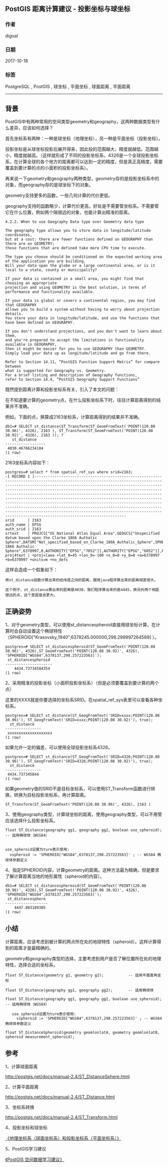## PostGIS 距离计算建议 - 投影坐标与球坐标    
                               
### 作者              
digoal              
              
### 日期               
2017-10-18              
                
### 标签              
PostgreSQL , PostGIS , 球坐标 , 平面坐标 , 球面距离 , 平面距离      
                          
----                          
                           
## 背景     
PostGIS中有两种常用的空间类型geometry和geography，这两种数据类型有什么差异，应该如何选择？  
  
首先坐标系有两种：一种是球坐标（地理坐标），另一种是平面坐标（投影坐标）。  
  
投影坐标是从球坐标投影后展开得来，因此投的范围越大，精度就越低。范围越小，精度就越高。（这样就形成了不同的投影坐标系，4326是一个全球投影坐标系，在计算全球的各个地方的距离都可以达到一定的精度，但是真正高精度，需要覆盖到要计算的点的小面积的投影坐标系）。  
  
再来说一下geometry和geography两种类型，geometry存的是投影坐标系中的对象，而geography存的是球坐标下的对象。  
  
geometry支持更多的函数，一些几何计算的代价更低。  
  
geography支持的函数略少，计算代价更高，好处是不需要管坐标系。不需要管它在什么位置，例如两个隔很远的对象，也能计算出精准的距离。  
  
```  
4.2.2. When to use Geography Data type over Geometry data type  
  
The geography type allows you to store data in longitude/latitude coordinates,   
but at a cost: there are fewer functions defined on GEOGRAPHY than there are on GEOMETRY;   
those functions that are defined take more CPU time to execute.  
  
The type you choose should be conditioned on the expected working area of the application you are building.   
Will your data span the globe or a large continental area, or is it local to a state, county or municipality?  
  
If your data is contained in a small area, you might find that choosing an appropriate   
projection and using GEOMETRY is the best solution, in terms of performance and functionality available.  
  
If your data is global or covers a continental region, you may find that GEOGRAPHY   
allows you to build a system without having to worry about projection details.   
You store your data in longitude/latitude, and use the functions that have been defined on GEOGRAPHY.  
  
If you don't understand projections, and you don't want to learn about them,   
and you're prepared to accept the limitations in functionality available in GEOGRAPHY,   
then it might be easier for you to use GEOGRAPHY than GEOMETRY.   
Simply load your data up as longitude/latitude and go from there.    
  
Refer to Section 14.11, “PostGIS Function Support Matrix” for compare between   
what is supported for Geography vs. Geometry.   
For a brief listing and description of Geography functions,   
refer to Section 14.4, “PostGIS Geography Support Functions”  
```  
  
既然提到距离计算和投影坐标系有关，引入了本文的问题：  
  
在不知道要计算的geometry点，在什么投影坐标系下时，往往计算距离得到的结果并不准确。  
  
例如，下面的点，换算成2163坐标系，计算距离得到的结果并不准确。  
  
```    
db1=# SELECT st_distance(ST_Transform(ST_GeomFromText('POINT(120.08 30.96)', 4326), 2163 ), ST_Transform(ST_GeomFromText('POINT(120.08 30.92)', 4326), 2163 )); ?    
   st_distance        
------------------    
 4030.46766234184    
(1 row)    
```    
  
2163坐标系内容如下：  
  
```  
postgres=# select * from spatial_ref_sys where srid=2163;  
-[ RECORD 1 ]-----------------------------------------------------------------------------------------------------------------------------------------------------------------------------------------------------------------------------------------------------------------------------------------------------------------------------------------------------------------------------------------------------------------------------------------------------------------------------------------------------------------------------------------------------------------------------------------------------------------------------------------------------------------------------------------------  
srid      | 2163  
auth_name | EPSG  
auth_srid | 2163  
srtext    | PROJCS["US National Atlas Equal Area",GEOGCS["Unspecified datum based upon the Clarke 1866 Authalic Sphere",DATUM["Not_specified_based_on_Clarke_1866_Authalic_Sphere",SPHEROID["Clarke 1866 Authalic Sphere",6370997,0,AUTHORITY["EPSG","7052"]],AUTHORITY["EPSG","6052"]],PRIMEM["Greenwich",0,AUTHORITY["EPSG","8901"]],UNIT["degree",0.0174532925199433,AUTHORITY["EPSG","9122"]],AUTHORITY["EPSG","4052"]],PROJECTION["Lambert_Azimuthal_Equal_Area"],PARAMETER["latitude_of_center",45],PARAMETER["longitude_of_center",-100],PARAMETER["false_easting",0],PARAMETER["false_northing",0],UNIT["metre",1,AUTHORITY["EPSG","9001"]],AXIS["X",EAST],AXIS["Y",NORTH],AUTHORITY["EPSG","2163"]]  
proj4text | +proj=laea +lat_0=45 +lon_0=-100 +x_0=0 +y_0=0 +a=6370997 +b=6370997 +units=m +no_defs   
```  
    
这样会造成一个假象如下：     
    
```  
用st_distance函数计算出来的经纬度之间的距离，跟用java程序算出来的距离相差很大。    
    
这个例子，st_distance算出来的距离是4030，我们程序算出来的是4445，换另外两个相距很远的点，这个差距值会更大。    
```  
    
## 正确姿势    
   
1、对于geometry类型，可以使用st_distancespheroid直接用球坐标计算，在计算时会自动设置这个椭球特性（SPHEROID["Krasovsky_1940",6378245.000000,298.299997264589] ）。    
    
```  
postgres=# SELECT st_distancespheroid(ST_GeomFromText('POINT(120.08 30.96)', 4326),ST_GeomFromText('POINT(120.08 30.92)', 4326), 'SPHEROID["WGS84",6378137,298.257223563]');  
 st_distancespheroid   
---------------------  
    4434.73734584354  
(1 row)  
```  
  
2、采用精准的投影坐标（小面积投影坐标系）（但是必须要覆盖到要计算的两个点）  
  
这里的XXXX就是你要选择的坐标系SRID。在spatial_ref_sys表里可以查看各种坐标系。  
  
```  
postgres=# SELECT st_distance(ST_GeogFromText('SRID=xxxx;POINT(120.08 30.96)'), ST_GeogFromText('SRID=xxxx;POINT(120.08 30.92)'), true);  
  st_distance     
----------------  
 xxxxxxxxxxxxxxxxxxxx  
(1 row)  
```  
  
如果允许一定的偏差，可以使用全球投影坐标系4326。  
  
```  
postgres=# SELECT st_distance(ST_GeogFromText('SRID=4326;POINT(120.08 30.96)'), ST_GeogFromText('SRID=4326;POINT(120.08 30.92)'), true);  
  st_distance     
----------------  
 4434.737345844  
(1 row)  
```  
  
如果geometry值的SRID不是目标坐标系，可以使用ST_Transform函数进行转换，转换为目标投影坐标系，再计算距离。  
  
```  
ST_Transform(ST_GeomFromText('POINT(120.08 30.96)', 4326), 2163 )  
```  
  
3、使用geography类型，计算球坐标的距离，使用geography类型，可以不用管应该选择什么投影坐标系。  
  
```  
float ST_Distance(geography gg1, geography gg2, boolean use_spheroid);   -- 适用椭球体（WGS84）  
  
  
use_spheroid设置为ture表示使用:    
  vspheroid := 'SPHEROID["WGS84",6378137,298.257223563]' ; -- WGS84 椭球体参数定义   
```  
  
4、指定SPHEROID内容，计算geometry的距离。这种方法最为精确，但是要求了解计算距离当地的地形属性（spheroid的内容）。  
  
```  
db1=# SELECT st_distancesphereoid(ST_GeomFromText('POINT(120.08 30.96)', 4326),ST_GeomFromText('POINT(120.08 30.92)', 4326), 'SPHEROID["WGS84",6378137,298.257223563]');      
 st_distancesphere     
-------------------    
    4447.803189385    
(1 row)    
```  
  
## 小结  
计算距离，应该考虑到被计算的两点所在处的地球特性（spheroid）。这样计算得到的距离才是最精确的。  
  
geometry和geography类型的选择，主要考虑到用户是否了解位置所在处的地理特性，选择合适的坐标系。  
  
```  
float ST_Distance(geometry g1, geometry g2);           -- 适用平面直角坐标  
  
float ST_Distance(geography gg1, geography gg2);       -- 适用椭球体  
  
float ST_Distance(geography gg1, geography gg2, boolean use_spheroid);   -- 适用椭球体（WGS84）  
  
   use_spheroid设置为ture表示使用:    
     vspheroid := 'SPHEROID["WGS84",6378137,298.257223563]' ; -- WGS84 椭球体参数定义   
  
float ST_DistanceSpheroid(geometry geomlonlatA, geometry geomlonlatB, spheroid measurement_spheroid);  
```  
  
## 参考    
1、计算球面距离    
    
http://postgis.net/docs/manual-2.4/ST_DistanceSphere.html    
    
2、计算平面距离    
    
http://postgis.net/docs/manual-2.4/ST_Distance.html    
    
3、坐标系转换    
    
http://postgis.net/docs/manual-2.4/ST_Transform.html    
    
4、投影坐标和球坐标    
    
[《地理坐标系（球面坐标系）和投影坐标系（平面坐标系）》](../201709/20170911_01.md)      
    
5、PostGIS学习建议    
    
[《PostGIS 空间数据学习建议》](../201708/20170809_01.md)      
